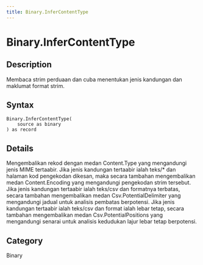 ```yaml
---
title: Binary.InferContentType
---
```


# Binary.InferContentType


## Description

Membaca strim perduaan dan cuba menentukan jenis kandungan dan maklumat format strim.


## Syntax

```powerquery
Binary.InferContentType(
    source as binary
) as record
```


## Details

Mengembalikan rekod dengan medan Content.Type yang mengandungi jenis MIME tertaabir.     Jika jenis kandungan tertaabir ialah teks/\* dan halaman kod pengekodan dikesan, maka secara tambahan mengembalikan medan Content.Encoding yang mengandungi pengekodan strim tersebut.    Jika jenis kandungan tertaabir ialah teks/csv dan formatnya terbatas, secara tambahan mengembalikan medan Csv.PotentialDelimiter yang mengandungi jadual untuk analisis pembatas berpotensi.    Jika jenis kandungan tertaabir ialah teks/csv dan format ialah lebar tetap, secara tambahan mengembalikan medan Csv.PotentialPositions yang mengandungi senarai untuk analisis kedudukan lajur lebar tetap berpotensi.



## Category
Binary
